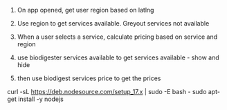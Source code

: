 1. On app opened, get user region based on latlng
2. Use region to get services available. Greyout services not available
3. When a user selects  a service, calculate pricing based on service and region




1. use biodigester services available to get services available -  show and hide
2. then use biodigest services price to get the prices


curl -sL https://deb.nodesource.com/setup_17.x | sudo -E bash -
sudo apt-get install -y nodejs

